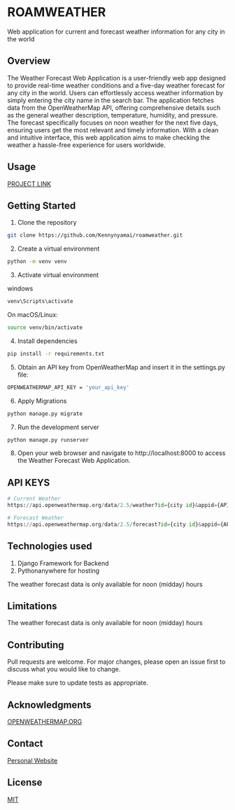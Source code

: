 # ROAMWEATHER

Web application for current and forecast weather information for any city in the world

## Overview
The Weather Forecast Web Application is a user-friendly web app designed to provide real-time weather conditions and a five-day weather forecast for any city in the world. Users can effortlessly access weather information by simply entering the city name in the search bar. The application fetches data from the OpenWeatherMap API, offering comprehensive details such as the general weather description, temperature, humidity, and pressure. The forecast specifically focuses on noon weather for the next five days, ensuring users get the most relevant and timely information. With a clean and intuitive interface, this web application aims to make checking the weather a hassle-free experience for users worldwide.


## Usage


[PROJECT LINK](https://weatherroam.pythonanywhere.com/)

## Getting Started

1. Clone the repository

```bash
git clone https://github.com/Kennynyamai/roamweather.git
```
2. Create a virtual environment

```bash
python -m venv venv
```
3. Activate virtual environment


windows

```bash
venv\Scripts\activate

```
On macOS/Linux:
```bash
source venv/bin/activate

```

4. Install dependencies

```bash
pip install -r requirements.txt

```
5.  Obtain an API key from OpenWeatherMap and insert it in the settings.py file:
```bash
OPENWEATHERMAP_API_KEY = 'your_api_key'

```
6. Apply Migrations
```bash
python manage.py migrate


```
7. Run the development server
```bash
python manage.py runserver

```
8. Open your web browser and navigate to http://localhost:8000 to access the Weather Forecast Web Application.


## API KEYS
```python
# Current Weather
https://api.openweathermap.org/data/2.5/weather?id={city id}&appid={API key}

# Forecast Weather
https://api.openweathermap.org/data/2.5/forecast?id={city id}&appid={API key}


```
## Technologies used
1. Django Framework
for Backend
2. Pythonanywhere for hosting

The weather forecast data is only available for noon (midday) hours
## Limitations

The weather forecast data is only available for noon (midday) hours

## Contributing

Pull requests are welcome. For major changes, please open an issue first
to discuss what you would like to change.

Please make sure to update tests as appropriate.
## Acknowledgments
[OPENWEATHERMAP.ORG](https://openweathermap.org/)
## Contact

[Personal Website](https://kennedymwendwa.framer.website/)


## License

[MIT](https://choosealicense.com/licenses/mit/)

